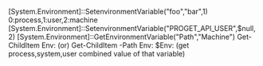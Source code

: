 [System.Environment]::SetenvironmentVariable("foo","bar",1) 0:process,1:user,2:machine
[System.Environment]::SetenvironmentVariable("PROGET_API_USER",$null,2)
[System.Environment]::GetEnvironmentVariable("Path","Machine") 
Get-ChildItem Env:   (or) Get-ChildItem -Path Env:
  $Env:<variable-name> (get process,system,user combined value of that variable)